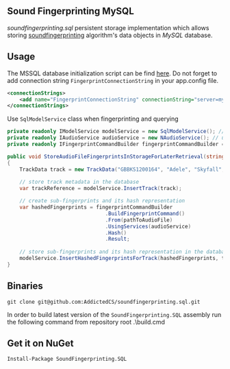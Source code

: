 ## Sound Fingerprinting MySQL
_soundfingerprinting.sql_ persistent storage implementation which allows storing [soundfingerprinting](https://github.com/AddictedCS/soundfingerprinting) algorithm's data objects in _MySQL_ database. 
## Usage
The MSSQL database initialization script can be find [here](src/Scripts/MySQL_script.sql). Do not forget to add connection string <code>FingerprintConnectionString</code> in your app.config file.
```xml
<connectionStrings>
    <add name="FingerprintConnectionString" connectionString="server=mySqlServer;port=3306;database=fingerprintsdb;uid=root;password=******" providerName="System.Data.SqlClient"/>
</connectionStrings>
```
Use <code>SqlModelService</code> class when fingerprinting and querying
```csharp
private readonly IModelService modelService = new SqlModelService(); // SQL back end
private readonly IAudioService audioService = new NAudioService(); // use NAudio audio processing library
private readonly IFingerprintCommandBuilder fingerprintCommandBuilder = new FingerprintCommandBuilder();

public void StoreAudioFileFingerprintsInStorageForLaterRetrieval(string pathToAudioFile)
{
    TrackData track = new TrackData("GBBKS1200164", "Adele", "Skyfall", "Skyfall", 2012, 290);
	
    // store track metadata in the database
    var trackReference = modelService.InsertTrack(track);

    // create sub-fingerprints and its hash representation
    var hashedFingerprints = fingerprintCommandBuilder
                                .BuildFingerprintCommand()
                                .From(pathToAudioFile)
                                .UsingServices(audioService)
                                .Hash()
                                .Result;
								
    // store sub-fingerprints and its hash representation in the database 
    modelService.InsertHashedFingerprintsForTrack(hashedFingerprints, trackReference); // insert in SQL backend
}
```
## Binaries
    git clone git@github.com:AddictedCS/soundfingerprinting.sql.git
In order to build latest version of the <code>SoundFingerprinting.SQL</code> assembly run the following command from repository root
    .\build.cmd
## Get it on NuGet
    Install-Package SoundFingerprinting.SQL
